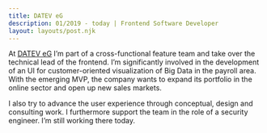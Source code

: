 ```yaml
---
title: DATEV eG
description: 01/2019 - today | Frontend Software Developer
layout: layouts/post.njk
---
```

At <a href="https://www.datev.de" target="_blank" rel="noopener noreferrer">DATEV eG</a> I’m part of a cross-functional feature team and take over the technical lead of the frontend. I’m significantly involved in the development of an UI for customer-oriented visualization of Big Data in the payroll area. With the emerging MVP, the company wants to expand its portfolio in the online sector and open up new sales markets.

I also try to advance the user experience through conceptual, design and consulting work. I furthermore support the team in the role of a security engineer. I’m still working there today.
